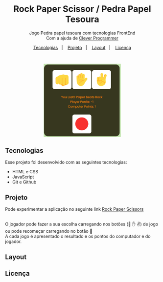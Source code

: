 <h1 align="center"> Rock Paper Scissor / Pedra Papel Tesoura </h1>

<p align="center">
Jogo Pedra papel tesoura com tecnologias FrontEnd <br/>
Com a ajuda de <a href='https://www.cleverprogrammer.com/coaching-yt' target='_blank'>Clever Programmer</a> <br/>
</p>

<p align="center">
  <a href="#-tecnologias">Tecnologias</a>&nbsp;&nbsp;&nbsp;|&nbsp;&nbsp;&nbsp;
  <a href="#-projeto">Projeto</a>&nbsp;&nbsp;&nbsp;|&nbsp;&nbsp;&nbsp;
  <a href="#-layout">Layout</a>&nbsp;&nbsp;&nbsp;|&nbsp;&nbsp;&nbsp;
  <a href="#-licença">Licença</a>
</p>

<br>

<p align="center">
  <img alt="Rock Paper Scissor" src="images/RPS.png" width="50%">
</p>

## Tecnologias

Esse projeto foi desenvolvido com as seguintes tecnologias:

- HTML e CSS
- JavaScript
- Git e Github

## Projeto

<p>Pode experimentar a aplicação no seguinte link <a href='https://nunoncunha.github.io/rock-paper-scissors/' target='_blank'>Rock Paper Scissors</a></p> <br>
O jogador pode fazer a sua escolha carregando nos botões (&#128074; &#9995; &#9996;) de jogo ou pode recomeçar carregando no botão &#128308;<br>
A cada jogo é apresentado o resultado e os pontos do computador e do jogador.<br>

## Layout

## Licença
